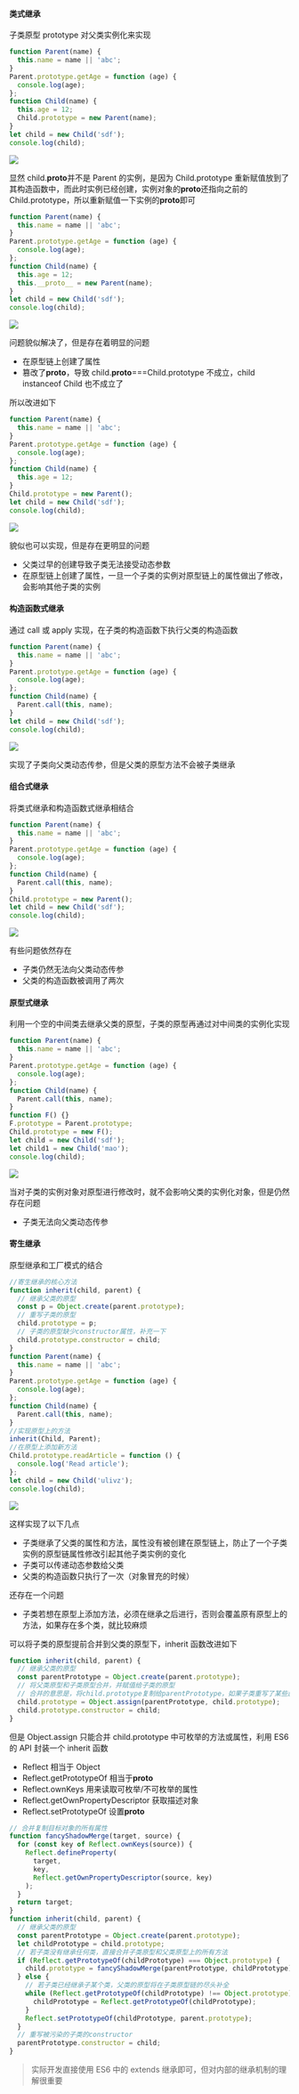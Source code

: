 #### 类式继承

子类原型 prototype 对父类实例化来实现

```js
function Parent(name) {
  this.name = name || 'abc';
}
Parent.prototype.getAge = function (age) {
  console.log(age);
};
function Child(name) {
  this.age = 12;
  Child.prototype = new Parent(name);
}
let child = new Child('sdf');
console.log(child);
```

![](https://user-gold-cdn.xitu.io/2019/10/28/16e121e16c425ddf?w=405&h=104&f=png&s=4230)

显然 child.**proto**并不是 Parent 的实例，是因为 Child.prototype 重新赋值放到了其构造函数中，而此时实例已经创建，实例对象的**proto**还指向之前的 Child.prototype，所以重新赋值一下实例的**proto**即可

```js
function Parent(name) {
  this.name = name || 'abc';
}
Parent.prototype.getAge = function (age) {
  console.log(age);
};
function Child(name) {
  this.age = 12;
  this.__proto__ = new Parent(name);
}
let child = new Child('sdf');
console.log(child);
```

![](https://user-gold-cdn.xitu.io/2019/10/28/16e1268bcf5514a5?w=409&h=159&f=png&s=12518)

问题貌似解决了，但是存在着明显的问题

- 在原型链上创建了属性
- 篡改了**proto**，导致 child.**proto**===Child.prototype 不成立，child instanceof Child 也不成立了

所以改进如下

```js
function Parent(name) {
  this.name = name || 'abc';
}
Parent.prototype.getAge = function (age) {
  console.log(age);
};
function Child(name) {
  this.age = 12;
}
Child.prototype = new Parent();
let child = new Child('sdf');
console.log(child);
```

![](https://user-gold-cdn.xitu.io/2019/10/28/16e1268bcf5514a5?w=409&h=159&f=png&s=12518)

貌似也可以实现，但是存在更明显的问题

- 父类过早的创建导致子类无法接受动态参数
- 在原型链上创建了属性，一旦一个子类的实例对原型链上的属性做出了修改，会影响其他子类的实例

#### 构造函数式继承

通过 call 或 apply 实现，在子类的构造函数下执行父类的构造函数

```js
function Parent(name) {
  this.name = name || 'abc';
}
Parent.prototype.getAge = function (age) {
  console.log(age);
};
function Child(name) {
  Parent.call(this, name);
}
let child = new Child('sdf');
console.log(child);
```

![](https://user-gold-cdn.xitu.io/2019/10/28/16e123eaa1be34c9?w=407&h=69&f=png&s=2831)

实现了子类向父类动态传参，但是父类的原型方法不会被子类继承

#### 组合式继承

将类式继承和构造函数式继承相结合

```js
function Parent(name) {
  this.name = name || 'abc';
}
Parent.prototype.getAge = function (age) {
  console.log(age);
};
function Child(name) {
  Parent.call(this, name);
}
Child.prototype = new Parent();
let child = new Child('sdf');
console.log(child);
```

![](https://user-gold-cdn.xitu.io/2019/10/28/16e12474842d8b73?w=412&h=165&f=png&s=6701)

有些问题依然存在

- 子类仍然无法向父类动态传参
- 父类的构造函数被调用了两次

#### 原型式继承

利用一个空的中间类去继承父类的原型，子类的原型再通过对中间类的实例化实现

```js
function Parent(name) {
  this.name = name || 'abc';
}
Parent.prototype.getAge = function (age) {
  console.log(age);
};
function Child(name) {
  Parent.call(this, name);
}
function F() {}
F.prototype = Parent.prototype;
Child.prototype = new F();
let child = new Child('sdf');
let child1 = new Child('mao');
console.log(child);
```

![](https://user-gold-cdn.xitu.io/2019/10/28/16e125af0dacdb34?w=410&h=142&f=png&s=11738)

当对子类的实例对象对原型进行修改时，就不会影响父类的实例化对象，但是仍然存在问题

- 子类无法向父类动态传参

#### 寄生继承

原型继承和工厂模式的结合

```js
//寄生继承的核心方法
function inherit(child, parent) {
  // 继承父类的原型
  const p = Object.create(parent.prototype);
  // 重写子类的原型
  child.prototype = p;
  // 子类的原型缺少constructor属性，补充一下
  child.prototype.constructor = child;
}
function Parent(name) {
  this.name = name || 'abc';
}
Parent.prototype.getAge = function (age) {
  console.log(age);
};
function Child(name) {
  Parent.call(this, name);
}
//实现原型上的方法
inherit(Child, Parent);
//在原型上添加新方法
Child.prototype.readArticle = function () {
  console.log('Read article');
};
let child = new Child('ulivz');
console.log(child);
```

![](https://user-gold-cdn.xitu.io/2019/10/28/16e128d16d06ddd4?w=404&h=186&f=png&s=15653)

这样实现了以下几点

- 子类继承了父类的属性和方法，属性没有被创建在原型链上，防止了一个子类实例的原型链属性修改引起其他子类实例的变化
- 子类可以传递动态参数给父类
- 父类的构造函数只执行了一次（对象冒充的时候）

还存在一个问题

- 子类若想在原型上添加方法，必须在继承之后进行，否则会覆盖原有原型上的方法，如果存在多个类，就比较麻烦

可以将子类的原型提前合并到父类的原型下，inherit 函数改进如下

```js
function inherit(child, parent) {
  // 继承父类的原型
  const parentPrototype = Object.create(parent.prototype);
  // 将父类原型和子类原型合并，并赋值给子类的原型
  // 合并的意思是，将child.prototype复制给parentPrototype，如果子类重写了某些属性和方法，就将父类中的覆盖
  child.prototype = Object.assign(parentPrototype, child.prototype);
  child.prototype.constructor = child;
}
```

但是 Object.assign 只能合并 child.prototype 中可枚举的方法或属性，利用 ES6 的 API 封装一个 inherit 函数

- Reflect 相当于 Object
- Reflect.getPrototypeOf 相当于**proto**
- Reflect.ownKeys 用来读取可枚举/不可枚举的属性
- Reflect.getOwnPropertyDescriptor 获取描述对象
- Reflect.setPrototypeOf 设置**proto**

```js
// 合并复制目标对象的所有属性
function fancyShadowMerge(target, source) {
  for (const key of Reflect.ownKeys(source)) {
    Reflect.defineProperty(
      target,
      key,
      Reflect.getOwnPropertyDescriptor(source, key)
    );
  }
  return target;
}
function inherit(child, parent) {
  // 继承父类的原型
  const parentPrototype = Object.create(parent.prototype);
  let childPrototype = child.prototype;
  // 若子类没有继承任何类，直接合并子类原型和父类原型上的所有方法
  if (Reflect.getPrototypeOf(childPrototype) === Object.prototype) {
    child.prototype = fancyShadowMerge(parentPrototype, childPrototype);
  } else {
    // 若子类已经继承子某个类，父类的原型将在子类原型链的尽头补全
    while (Reflect.getPrototypeOf(childPrototype) !== Object.prototype) {
      childPrototype = Reflect.getPrototypeOf(childPrototype);
    }
    Reflect.setPrototypeOf(childPrototype, parent.prototype);
  }
  // 重写被污染的子类的constructor
  parentPrototype.constructor = child;
}
```

> 实际开发直接使用 ES6 中的 extends 继承即可，但对内部的继承机制的理解很重要
